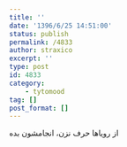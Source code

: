 ```yaml
---
title: ''
date: '1396/6/25 14:51:00'
status: publish
permalink: /4833
author: straxico
excerpt: ''
type: post
id: 4833
category:
    - tytomood
tag: []
post_format: []
---
```

از رویاها حرف نزن، انجامشون بده